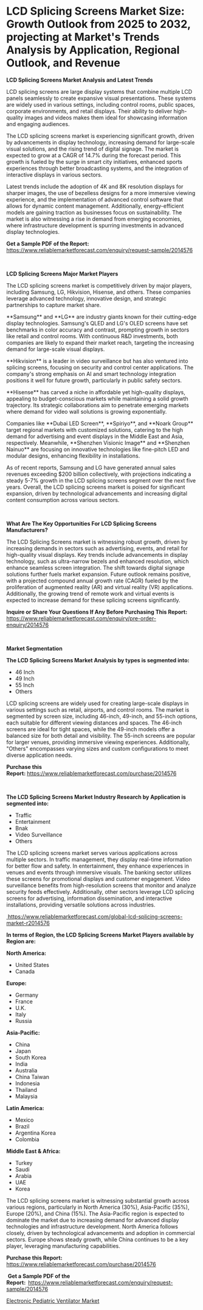 <p><h1>LCD Splicing Screens Market Size: Growth Outlook from 2025 to 2032, projecting at Market's Trends Analysis by Application, Regional Outlook, and Revenue</h1></p><p><strong>LCD Splicing Screens Market Analysis and Latest Trends</strong></p>
<p><p>LCD splicing screens are large display systems that combine multiple LCD panels seamlessly to create expansive visual presentations. These systems are widely used in various settings, including control rooms, public spaces, corporate environments, and retail displays. Their ability to deliver high-quality images and videos makes them ideal for showcasing information and engaging audiences.</p><p>The LCD splicing screens market is experiencing significant growth, driven by advancements in display technology, increasing demand for large-scale visual solutions, and the rising trend of digital signage. The market is expected to grow at a CAGR of 14.7% during the forecast period. This growth is fueled by the surge in smart city initiatives, enhanced sports experiences through better broadcasting systems, and the integration of interactive displays in various sectors.</p><p>Latest trends include the adoption of 4K and 8K resolution displays for sharper images, the use of bezelless designs for a more immersive viewing experience, and the implementation of advanced control software that allows for dynamic content management. Additionally, energy-efficient models are gaining traction as businesses focus on sustainability. The market is also witnessing a rise in demand from emerging economies, where infrastructure development is spurring investments in advanced display technologies.</p></p>
<p><strong>Get a Sample PDF of the Report:&nbsp;</strong> <a href="https://www.reliablemarketforecast.com/enquiry/request-sample/2014576?utm_campaign=2308&utm_medium=2&utm_source=Github&utm_content=ia&utm_term=29032025&utm_id=lcd-splicing-screens">https://www.reliablemarketforecast.com/enquiry/request-sample/2014576</a></p>
<p>&nbsp;</p>
<p><strong>LCD Splicing Screens Major Market Players</strong></p>
<p><p>The LCD splicing screens market is competitively driven by major players, including Samsung, LG, Hikvision, Hisense, and others. These companies leverage advanced technology, innovative design, and strategic partnerships to capture market share.</p><p>**Samsung** and **LG** are industry giants known for their cutting-edge display technologies. Samsung's QLED and LG's OLED screens have set benchmarks in color accuracy and contrast, prompting growth in sectors like retail and control rooms. With continuous R&D investments, both companies are likely to expand their market reach, targeting the increasing demand for large-scale visual displays.</p><p>**Hikvision** is a leader in video surveillance but has also ventured into splicing screens, focusing on security and control center applications. The company's strong emphasis on AI and smart technology integration positions it well for future growth, particularly in public safety sectors.</p><p>**Hisense** has carved a niche in affordable yet high-quality displays, appealing to budget-conscious markets while maintaining a solid growth trajectory. Its strategic collaborations aim to penetrate emerging markets where demand for video wall solutions is growing exponentially.</p><p>Companies like **Dubai LED Screen**, **Spiriyo**, and **Noark Group** target regional markets with customized solutions, catering to the high demand for advertising and event displays in the Middle East and Asia, respectively. Meanwhile, **Shenzhen Visionic Image** and **Shenzhen Nainuo** are focusing on innovative technologies like fine-pitch LED and modular designs, enhancing flexibility in installations.</p><p>As of recent reports, Samsung and LG have generated annual sales revenues exceeding $200 billion collectively, with projections indicating a steady 5-7% growth in the LCD splicing screens segment over the next five years. Overall, the LCD splicing screens market is poised for significant expansion, driven by technological advancements and increasing digital content consumption across various sectors.</p></p>
<p>&nbsp;</p>
<p><strong>What Are The Key Opportunities For LCD Splicing Screens Manufacturers?</strong></p>
<p><p>The LCD Splicing Screens market is witnessing robust growth, driven by increasing demands in sectors such as advertising, events, and retail for high-quality visual displays. Key trends include advancements in display technology, such as ultra-narrow bezels and enhanced resolution, which enhance seamless screen integration. The shift towards digital signage solutions further fuels market expansion. Future outlook remains positive, with a projected compound annual growth rate (CAGR) fueled by the proliferation of augmented reality (AR) and virtual reality (VR) applications. Additionally, the growing trend of remote work and virtual events is expected to increase demand for these splicing screens significantly.</p></p>
<p><strong>Inquire or Share Your Questions If Any Before Purchasing This Report:</strong> <a href="https://www.reliablemarketforecast.com/enquiry/pre-order-enquiry/2014576?utm_campaign=2308&utm_medium=2&utm_source=Github&utm_content=ia&utm_term=29032025&utm_id=lcd-splicing-screens">https://www.reliablemarketforecast.com/enquiry/pre-order-enquiry/2014576</a></p>
<p>&nbsp;</p>
<p><strong>Market Segmentation</strong></p>
<p><strong>The LCD Splicing Screens Market Analysis by types is segmented into:</strong></p>
<p><ul><li>46 Inch</li><li>49 Inch</li><li>55 Inch</li><li>Others</li></ul></p>
<p><p>LCD splicing screens are widely used for creating large-scale displays in various settings such as retail, airports, and control rooms. The market is segmented by screen size, including 46-inch, 49-inch, and 55-inch options, each suitable for different viewing distances and spaces. The 46-inch screens are ideal for tight spaces, while the 49-inch models offer a balanced size for both detail and visibility. The 55-inch screens are popular for larger venues, providing immersive viewing experiences. Additionally, "Others" encompasses varying sizes and custom configurations to meet diverse application needs.</p></p>
<p><strong>Purchase this Report:&nbsp;</strong><a href="https://www.reliablemarketforecast.com/purchase/2014576?utm_campaign=2308&utm_medium=2&utm_source=Github&utm_content=ia&utm_term=29032025&utm_id=lcd-splicing-screens">https://www.reliablemarketforecast.com/purchase/2014576</a></p>
<p>&nbsp;</p>
<p><strong>The LCD Splicing Screens Market Industry Research by Application is segmented into:</strong></p>
<p><ul><li>Traffic</li><li>Entertainment</li><li>Bnak</li><li>Video Surveillance</li><li>Others</li></ul></p>
<p><p>The LCD splicing screens market serves various applications across multiple sectors. In traffic management, they display real-time information for better flow and safety. In entertainment, they enhance experiences in venues and events through immersive visuals. The banking sector utilizes these screens for promotional displays and customer engagement. Video surveillance benefits from high-resolution screens that monitor and analyze security feeds effectively. Additionally, other sectors leverage LCD splicing screens for advertising, information dissemination, and interactive installations, providing versatile solutions across industries.</p></p>
<p><a href="https://www.reliablemarketforecast.com/global-lcd-splicing-screens-market-r2014576?utm_campaign=2308&utm_medium=2&utm_source=Github&utm_content=ia&utm_term=29032025&utm_id=lcd-splicing-screens">&nbsp;https://www.reliablemarketforecast.com/global-lcd-splicing-screens-market-r2014576</a></p>
<p><strong>In terms of Region, the LCD Splicing Screens Market Players available by Region are:</strong></p>
<p>
    <p> <strong> North America: </strong>
        <ul>
            <li>United States</li>
            <li>Canada</li>
        </ul>
        </p> 
    <p> <strong> Europe: </strong>
        <ul>
            <li>Germany</li>
            <li>France</li>
            <li>U.K.</li>
            <li>Italy</li>
            <li>Russia</li>
        </ul>
        </p> 
    <p> <strong> Asia-Pacific: </strong>
        <ul>
            <li>China</li>
            <li>Japan</li>
            <li>South Korea</li>
            <li>India</li>
            <li>Australia</li>
            <li>China Taiwan</li>
            <li>Indonesia</li>
            <li>Thailand</li>
            <li>Malaysia</li>
        </ul>
        </p> 
    <p> <strong> Latin America: </strong>
        <ul>
            <li>Mexico</li>
            <li>Brazil</li>
            <li>Argentina Korea</li>
            <li>Colombia</li>
        </ul>
        </p> 
    <p> <strong> Middle East & Africa: </strong>
        <ul>
            <li>Turkey</li>
            <li>Saudi</li>
            <li>Arabia</li>
            <li>UAE</li>
            <li>Korea</li>
        </ul>
    </p>
    </p>
<p><p>The LCD splicing screens market is witnessing substantial growth across various regions, particularly in North America (30%), Asia-Pacific (35%), Europe (20%), and China (15%). The Asia-Pacific region is expected to dominate the market due to increasing demand for advanced display technologies and infrastructure development. North America follows closely, driven by technological advancements and adoption in commercial sectors. Europe shows steady growth, while China continues to be a key player, leveraging manufacturing capabilities.</p></p>
<p><strong>Purchase this Report: </strong><a href="https://www.reliablemarketforecast.com/purchase/2014576?utm_campaign=2308&utm_medium=2&utm_source=Github&utm_content=ia&utm_term=29032025&utm_id=lcd-splicing-screens">https://www.reliablemarketforecast.com/purchase/2014576</a></p>
<p>&nbsp;<strong>Get a Sample PDF of the Report:&nbsp;&nbsp;</strong><a href="https://www.reliablemarketforecast.com/enquiry/request-sample/2014576?utm_campaign=2308&utm_medium=2&utm_source=Github&utm_content=ia&utm_term=29032025&utm_id=lcd-splicing-screens">https://www.reliablemarketforecast.com/enquiry/request-sample/2014576</a></p>
<p><strong></strong></p>
<p><p><a href="https://github.com/leopardmicheal7019/Market-Research-Report-List-1/blob/main/electronic-pediatric-ventilator-market.md?utm_campaign=2308&utm_medium=2&utm_source=Github&utm_content=ia&utm_term=29032025&utm_id=lcd-splicing-screens">Electronic Pediatric Ventilator Market</a></p></p>